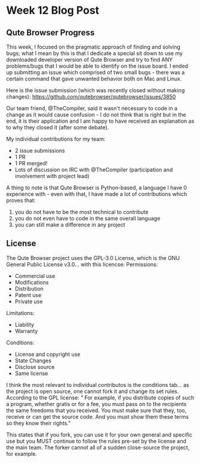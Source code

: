 # Week 12 Blog Post

## Qute Browser Progress

This week, I focused on the pragmatic approach of finding and solving bugs; what I mean by this is that I dedicate a special 
sit down to use my downloaded developer version of Qute Browser and try to find ANY problems/bugs that I would be able to identify on 
the issue board. I ended up submitting an issue which comprised of two small bugs - there was a certain command that gave unwanted
behavior both on Mac and Linux.

Here is the issue submission (which was recently closed without making changes): https://github.com/qutebrowser/qutebrowser/issues/3850

Our team friend, @TheCompiler, said it wasn't necessary to code in a change as it would cause confusion - I do not think that is right but in the end,
it is their application and I am happy to have received an explanation as to why they closed it (after some debate).

My individual contributions for my team:
- 2 issue submissions
- 1 PR
- 1 PR merged!
- Lots of discussion on IRC with @TheCompiler (participation and involvement with project lead)

A thing to note is that Qute Browser is Python-based, a language I have 0 experience with - even with that, I have made a lot of contributions which proves that:
1) you do not have to be the most technical to contribute
2) you do not even have to code in the same overall language 
3) you can still make a difference in any project



## License 

The Qute Browser project uses the GPL-3.0 License, which is the GNU General Public License v3.0... with this licencse:
Permissions:
- Commercial use
- Modifications
- Distribution
- Patent use
- Private use

Limitations:
- Liability
- Warranty

Conditions:
- License and copyright use
- State Changes
- Disclose source
- Same license

I think the most relevant to individual contributos is the conditions tab... as the project is open source, one cannot fork it and change its set rules. According to the GPL license:
"  For example, if you distribute copies of such a program, whether
gratis or for a fee, you must pass on to the recipients the same
freedoms that you received.  You must make sure that they, too, receive
or can get the source code.  And you must show them these terms so they
know their rights."

This states that if you fork, you can use it for your own general and specific use but you MUST continue to follow the rules pre-set by the license and the main team. The forker cannot all of a sudden close-source the project, for example.
